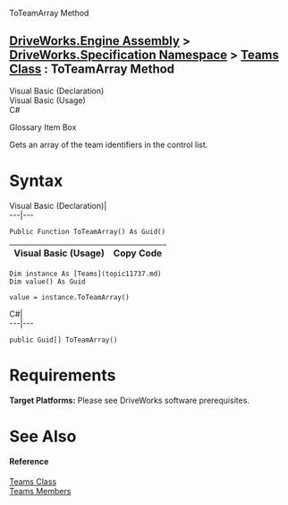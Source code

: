 ToTeamArray Method   
  
[DriveWorks.Engine Assembly](topic2156.md) > [DriveWorks.Specification Namespace](topic10764.md) > [Teams Class](topic11737.md) : ToTeamArray Method  
---  
  
Visual Basic (Declaration)    
Visual Basic (Usage)    
C# 

Glossary Item Box

Gets an array of the team identifiers in the control list. 

# Syntax

Visual Basic (Declaration)|   
---|---  
      
    
    Public Function ToTeamArray() As Guid()  
  
Visual Basic (Usage)| Copy Code  
---|---  
      
    
    Dim instance As [Teams](topic11737.md)
    Dim value() As Guid
     
    value = instance.ToTeamArray()  
  
C#|   
---|---  
      
    
    public Guid[] ToTeamArray()  
  
# Requirements

**Target Platforms:** Please see DriveWorks software prerequisites.

# See Also

#### Reference

[Teams Class](topic11737.md)   
[Teams Members](topic11738.md)


